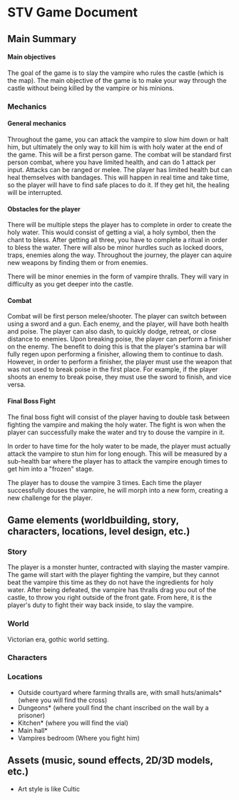 # STV Game Document

## Main Summary

#### Main objectives
The goal of the game is to slay the vampire who rules the castle (which is the map). 
The main objective of the game is to make your way through the castle without being killed by the vampire or his minions. 

### Mechanics

#### General mechanics
Throughout the game, you can attack the vampire to slow him down or halt him, but ultimately the only way to kill him is with holy water at the end of the game. 
This will be a first person game. The combat will be standard first person combat, where you have limited health, and can do 1 attack per input. Attacks can be ranged or melee.
The player has limited health but can heal themselves with bandages. This will happen in real time and take time, so the player will have to find safe places to do it. If they get hit, the healing will be interrupted.

#### Obstacles for the player
There will be multiple steps the player has to complete in order to create the holy water. This would consist of getting a vial, a holy symbol, then the chant to bless. After getting all three, you have to complete a ritual in order to bless the water.
There will also be minor hurdles such as locked doors, traps, enemies along the way. 
Throughout the journey, the player can aquire new weapons by finding them or from enemies.

There will be minor enemies in the form of vampire thralls. They will vary in difficulty as you get deeper into the castle.

#### Combat
Combat will be first person melee/shooter. The player can switch between using a sword and a gun. Each enemy, and the player, will have both health  and poise. The player can also dash, to quickly dodge, retreat, or close distance to enemies. Upon breaking poise, the player can perform a finisher on the enemy. The benefit to doing this is that the player's stamina bar will fully regen upon performing a finisher, allowing them to continue to dash. However, in order to perform a finisher, the player must use the weapon that was not used to break poise in the first place. For example, if the player shoots an enemy to break poise, they must use the sword to finish, and vice versa.

#### Final Boss Fight

The final boss fight will consist of the player having to double task between fighting the vampire and making the holy water. The fight is won when the player can successfully make the water and try to douse the vampire in it. 

In order to have time for the holy water to be made, the player must actually attack the vampire to stun him for long enough. This will be measured by a sub-health bar where the player has to attack the vampire enough times to get him into a "frozen" stage.

The player has to douse the vampire 3 times. Each time the player successfully douses the vampire, he will morph into a new form, creating a new challenge for the player.

## Game elements (worldbuilding, story, characters, locations, level design, etc.)

### Story

The player is a monster hunter, contracted with slaying the master vampire. The game will start with the player fighting the vampire, but they cannot beat the vampire this time as they do not have the ingredients for holy water.
After being defeated, the vampire has thralls drag you out of the castle, to throw you right outside of the front gate. 
From here, it is the player's duty to fight their way back inside, to slay the vampire. 

### World

Victorian era, gothic world setting.

### Characters

### Locations
- Outside courtyard where farming thralls are, with small huts/animals* (where you will find the cross)
- Dungeons* (where youll find the chant inscribed on the wall by a prisoner)
- Kitchen* (where you will find the vial)
- Main hall*
- Vampires bedroom (Where you fight him)

## Assets (music, sound effects, 2D/3D models, etc.)
- Art style is like Cultic
